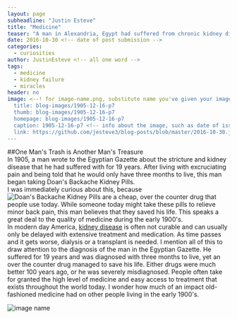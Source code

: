 ```yaml
---
layout: page
subheadline: "Justin Esteve"
title: "Medicine"
teaser: "A man in Alexandria, Egypt had suffered from chronic kidney disease for 19 years of his life. After being told he had less than three months to live, he has managed to cure his disease with only five boxes of Doan's Backache Kidney Pills."
date: 2016-10-30 <!-- date of post submission -->
categories:
  - curiosities
author: JustinEsteve <!-- all one word -->
tags:
  - medicine
  - kidney failure
  - miracles
header: no
image: <--! for image-name.png, substitute name you've given your image file -->
  title: blog-images/1905-12-16-p7
  thumb: blog-images/1905-12-16-p7
  homepage: blog-images/1905-12-16-p7
  caption: 1905-12-16-p7 <!-- info about the image, such as date of issue -->
  link: https://github.com/jesteve3/blog-posts/blob/master/2016-10-30.jpg <!-- link-to-page-containing-text? -->>
---
```

##One Man's Trash is Another Man's Treasure  
In 1905, a man wrote to the Egyptian Gazette about the stricture and kidney disease that he had suffered with for 19 years. After living with excruciating pain and being told that he would only have three months to live, this man began taking Doan's Backache Kidney Pills.  
I was immediately curious about this, because ![Doan's Backache Kidney Pills](https://pics.drugstore.com/prodimg/498956/450.jpg) are a cheap, over the counter drug that people use today. While someone today might take these pills to relieve minor back pain, this man believes that they saved his life. This speaks a great deal to the quality of medicine during the early 1900's.  
In modern day America, [kidney disease](https://medlineplus.gov/magazine/issues/winter08/articles/winter08pg9-10.html) is often not curable and can usually only be delayed with extensive treatment and medication. As time passes and it gets worse, dialysis or a transplant is needed. I mention all of this to draw attention to the diagnosis of the man in the Egyptian Gazette. He suffered for 19 years and was diagnosed with three months to live, yet an over the counter drug managed to save his life. Either drugs were much better 100 years ago, or he was severely misdiagnosed. People often take for granted the high level of medicine and easy access to treatment that exists throughout the world today. I wonder how much of an impact old-fashioned medicine had on other people living in the early 1900's.

![image name](image-name.png)
